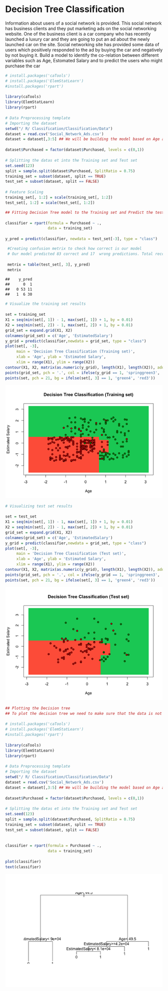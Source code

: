 Decision Tree Classification
================

Information about users of a social network is provided. This social network has business clients and they put marketing ads on the social networking website. One of the business client is a car company who has recently launched a luxury car and they are going to put an ad about the newly launched car on the site. Social networking site has provided some data of users which positively responded to the ad by buying the car and negatively by not buying it.
Build a model to identify the co-relation between different variables such as Age, Estomated Salary and to predict the users who might purchase the car

``` r
# install.packages('caTools')
# install.packages('ElemStatLearn')
#install.packages('rpart')

library(caTools)
library(ElemStatLearn)
library(rpart)

# Data Preprocessing template
# Importing the dataset
setwd("/ R/ Classification/Classification/Data")
dataset = read.csv('Social_Network_Ads.csv')
dataset = dataset[,3:5] ## We will be building the model based on Age and Salary of the user

dataset$Purchased = factor(dataset$Purchased, levels = c(0,1))

# Splitting the datas et into the Training set and Test set
set.seed(123)
split = sample.split(dataset$Purchased, SplitRatio = 0.75)
training_set = subset(dataset, split == TRUE)
test_set = subset(dataset, split == FALSE)

# Feature Scaling
training_set[, 1:2] = scale(training_set[, 1:2])
test_set[, 1:2] = scale(test_set[, 1:2])
```

``` r
## Fitting Decision Tree model to the Training set and Predict the test set result

classifier = rpart(formula = Purchased ~ .,
                   data = training_set)

y_pred = predict(classifier, newdata = test_set[-3], type = "class")
```

``` r
 #Creating confusion metrix to check how correct is our model
 # Our model predicted 83 correct and 17  wrong predictions. Total records are 100.
 
 metrix = table(test_set[, 3], y_pred)
 metrix
```

    ##    y_pred
    ##      0  1
    ##   0 53 11
    ##   1  6 30

``` r
# Visualize the training set results

set = training_set
X1 = seq(min(set[, 1]) - 1, max(set[, 1]) + 1, by = 0.01)
X2 = seq(min(set[, 2]) - 1, max(set[, 2]) + 1, by = 0.01)
grid_set = expand.grid(X1, X2)
colnames(grid_set) = c('Age', 'EstimatedSalary')
y_grid = predict(classifier,newdata = grid_set, type = "class")
plot(set[, -3],
     main = 'Decision Tree Classification (Training set)',
     xlab = 'Age', ylab = 'Estimated Salary',
     xlim = range(X1), ylim = range(X2))
contour(X1, X2, matrix(as.numeric(y_grid), length(X1), length(X2)), add = TRUE)
points(grid_set, pch = '.', col = ifelse(y_grid == 1, 'springgreen3', 'tomato'))
points(set, pch = 21, bg = ifelse(set[, 3] == 1, 'green4', 'red3'))
```

![](Decision_tree_files/figure-markdown_github/unnamed-chunk-4-1.png)

``` r
# Visualizing test set results

set = test_set
X1 = seq(min(set[, 1]) - 1, max(set[, 1]) + 1, by = 0.01)
X2 = seq(min(set[, 2]) - 1, max(set[, 2]) + 1, by = 0.01)
grid_set = expand.grid(X1, X2)
colnames(grid_set) = c('Age', 'EstimatedSalary')
y_grid = predict(classifier,newdata = grid_set, type = "class")
plot(set[, -3],
     main = 'Decision Tree Classification (Test set)',
     xlab = 'Age', ylab = 'Estimated Salary',
     xlim = range(X1), ylim = range(X2))
contour(X1, X2, matrix(as.numeric(y_grid), length(X1), length(X2)), add = TRUE)
points(grid_set, pch = '.', col = ifelse(y_grid == 1, 'springgreen3', 'tomato'))
points(set, pch = 21, bg = ifelse(set[, 3] == 1, 'green4', 'red3'))
```

![](Decision_tree_files/figure-markdown_github/unnamed-chunk-5-1.png)

``` r
## Plotting the Decision tree
## To plot the decision tree we need to make sure that the data is not scaled

# install.packages('caTools')
# install.packages('ElemStatLearn')
#install.packages('rpart')

library(caTools)
library(ElemStatLearn)
library(rpart)

# Data Preprocessing template
# Importing the dataset
setwd("/ R/ Classification/Classification/Data")
dataset = read.csv('Social_Network_Ads.csv')
dataset = dataset[,3:5] ## We will be building the model based on Age and Salary of the user

dataset$Purchased = factor(dataset$Purchased, levels = c(0,1))

# Splitting the datas et into the Training set and Test set
set.seed(123)
split = sample.split(dataset$Purchased, SplitRatio = 0.75)
training_set = subset(dataset, split == TRUE)
test_set = subset(dataset, split == FALSE)


classifier = rpart(formula = Purchased ~ .,
                   data = training_set)

plot(classifier)
text(classifier)
```

![](Decision_tree_files/figure-markdown_github/unnamed-chunk-6-1.png)

